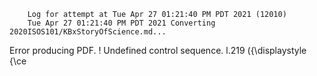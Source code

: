         Log for attempt at Tue Apr 27 01:21:40 PM PDT 2021 (12010)
        Tue Apr 27 01:21:40 PM PDT 2021 Converting 2020ISOS101/KBxStoryOfScience.md...
Error producing PDF.
! Undefined control sequence.
l.219   \({\displaystyle {\ce

